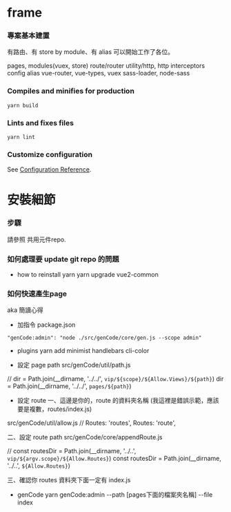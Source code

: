 # frame

### 專案基本建置

有路由、有 store by module、有 alias
可以開始工作了各位。

pages, modules(vuex, store)
route/router
utility/http, http interceptors
config alias
vue-router, vue-types, vuex
sass-loader, node-sass

### Compiles and minifies for production
```
yarn build
```

### Lints and fixes files
```
yarn lint
```

### Customize configuration
See [Configuration Reference](https://cli.vuejs.org/config/).


# 安裝細節

### 步驟
請參照 共用元件repo.

### 如何處理要 update git repo 的問題
- how to reinstall yarn
yarn upgrade  vue2-common

### 如何快速產生page
aka 簡讀心得

- 加指令
package.json
```
"genCode:admin": "node ./src/genCode/core/gen.js --scope admin"
```

- plugins
yarn add minimist handlebars cli-color

- 設定 page path
src/genCode/util/path.js

// dir = Path.join(__dirname, '../../', `vip/${scope}/${Allow.Views}/${path}`)
dir = Path.join(__dirname, '../../', `pages/${path}`)


- 設定 route
一、這邊是你的，route 的資料夾名稱
(我這裡是錯誤示範，應該要是複數，routes/index.js)

src/genCode/util/allow.js
// Routes: 'routes',
  Routes: 'route',

二、設定 route path
src/genCode/core/appendRoute.js

// const routesDir = Path.join(__dirname, '../..', `vip/${argv.scope}/${Allow.Routes}`)
  const routesDir = Path.join(__dirname, '../..', `${Allow.Routes}`)


三、確認你 routes 資料夾下面一定有 index.js


- genCode
yarn genCode:admin  --path [pages下面的檔案夾名稱] --file index

